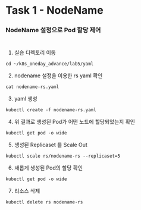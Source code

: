 # Task 1 - NodeName

### NodeName 설정으로 Pod 할당 제어
#

1. 실습 디렉토리 이동
```
cd ~/k8s_oneday_advance/lab5/yaml
```

2. nodename 설정을 이용한 rs yaml 확인
```
cat nodename-rs.yaml
```

3. yaml 생성
```
kubectl create -f nodename-rs.yaml
```

4. 위 결과로 생성된 Pod가 어떤 노드에 할당되었는지 확인 
```
kubectl get pod -o wide
```

5. 생성된 Replicaset 를 Scale Out
```
kubectl scale rs/nodename-rs --replicaset=5
```

6. 새롭게 생성된 Pod의 할당 확인 
```
kubectl get pod -o wide
```

7. 리소스 삭제
```
kubectl delete rs nodename-rs
```